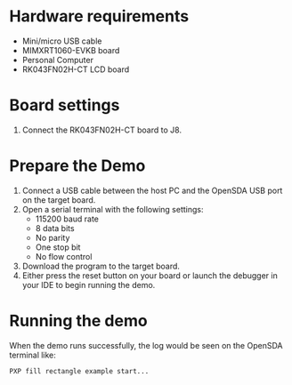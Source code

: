 Hardware requirements
=====================
- Mini/micro USB cable
- MIMXRT1060-EVKB board
- Personal Computer
- RK043FN02H-CT LCD board

Board settings
============
1. Connect the RK043FN02H-CT board to J8.

Prepare the Demo
===============
1.  Connect a USB cable between the host PC and the OpenSDA USB port on the target board.
2.  Open a serial terminal with the following settings:
    - 115200 baud rate
    - 8 data bits
    - No parity
    - One stop bit
    - No flow control
3.  Download the program to the target board.
4.  Either press the reset button on your board or launch the debugger in your IDE to begin running the demo.

Running the demo
===============
When the demo runs successfully, the log would be seen on the OpenSDA terminal like:
~~~~~~~~~~~~~~~~~~~~~~~~~~~~~~~~~~~
PXP fill rectangle example start...

